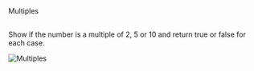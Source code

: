 ##

Multiples

##

Show if the number is a multiple of 2, 5 or 10 and return true or false for each case.

![Multiples](https://user-images.githubusercontent.com/90284053/157319477-516bac76-4190-454f-ac22-0be39d1f9c23.jpg)

##
